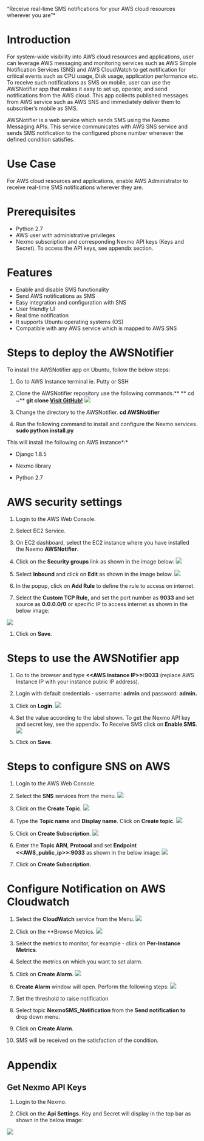 “Receive real-time SMS notifications for your AWS cloud resources wherever you are”*

Introduction
============
For system-wide visibility into AWS cloud resources and applications, user can leverage AWS messaging and monitoring services such as AWS Simple Notification Services (SNS) and AWS CloudWatch to get notification for critical events such as CPU usage, Disk usage, application performance etc. To receive such notifications as SMS on mobile, user can use the AWSNotifier app that makes it easy to set up, operate, and send notifications from the AWS cloud. This app collects published messages from AWS service such as AWS SNS and immediately deliver them to subscriber’s mobile as SMS.

AWSNotifier is a web service which sends SMS using the Nexmo Messaging APIs. This service communicates with AWS SNS service and sends SMS notification to the configured phone number whenever the defined condition satisfies.

Use Case
========

For AWS cloud resources and applications, enable AWS Administrator to receive real-time SMS notifications wherever they are.

Prerequisites 
=============
 - Python 2.7
 - AWS user with administrative privileges
 - Nexmo subscription and corresponding Nexmo API keys (Keys and Secret). To access the API keys, see appendix section.

Features
========
 - Enable and disable SMS functionality
 - Send AWS notifications as SMS
 - Easy integration and configuration with SNS
 - User friendly UI
 - Real time notification
 - It supports Ubuntu operating systems (OS)
 - Compatible with any AWS service which is mapped to AWS SNS
 
 Steps to deploy the AWSNotifier
=================================
To install the AWSNotifier app on Ubuntu, follow the below steps:
1.  Go to AWS Instance terminal ie. Putty or SSH
2.  Clone the AWSNotifier repository use the following commands.**
	** cd ~**
	**git clone [Visit GitHub!](https://www.github.com)**
![](https://github.com/niravtadvaiya/AWSNotifier/blob/master/docs/1.png?raw=true)
3.  Change the directory to the AWSNotifier.
	**cd AWSNotifier**

4.  Run the following command to install and configure the Nexmo services.
	**sudo python install.py**

This will install the following on AWS instance*:*

-   Django 1.8.5

-   Nexmo library

-   Python 2.7

AWS security settings
=====================

1.  Login to the AWS Web Console.

2.  Select EC2 Service.

3.  On EC2 dashboard, select the EC2 instance where you have installed the Nexmo **AWSNotifier**.

4.  Click on the **Security groups** link as shown in the image below:
![](https://github.com/niravtadvaiya/AWSNotifier/blob/master/docs/2.png?raw=true)

5.  Select **Inbound** and click on **Edit** as shown in the image below.
![](https://github.com/niravtadvaiya/AWSNotifier/blob/master/docs/3.png?raw=true)


1.  In the popup, click on **Add Rule** to define the rule to access on internet.

2.  Select the **Custom TCP Rule,** and set the port number as **9033** and set source as **0.0.0.0/0** or specific IP to access internet as shown in the below image:

![](https://github.com/niravtadvaiya/AWSNotifier/blob/master/docs/4.png?raw=true)

1.  Click on **Save**.

Steps to use the AWSNotifier app
================================

1.  Go to the browser and type **&lt;&lt;AWS Instance IP&gt;&gt;:9033** (replace AWS Instance IP with your instance public IP address).

2.  Login with default credentials - username: **admin** and password: **admin.**

3.  Click on **Login**.
![](https://github.com/niravtadvaiya/AWSNotifier/blob/master/docs/4.png?raw=true)

4.  Set the value according to the label shown. To get the Nexmo API key and secret key, see the appendix. To Receive SMS click on **Enable SMS**.
![](https://github.com/niravtadvaiya/AWSNotifier/blob/master/docs/5.png?raw=true)

5.  Click on **Save**.

Steps to configure SNS on AWS
==============================

1.  Login to the AWS Web Console.

2.  Select the **SNS** services from the menu.
![](https://github.com/niravtadvaiya/AWSNotifier/blob/master/docs/6.png?raw=true)

3.  Click on the **Create Topic**.
![](https://github.com/niravtadvaiya/AWSNotifier/blob/master/docs/7.png?raw=true)

4.  Type the **Topic name** and **Display name**. Click on **Create topic**.
![](https://github.com/niravtadvaiya/AWSNotifier/blob/master/docs/8.png?raw=true)

5.  Click on **Create Subscription**.
![](https://github.com/niravtadvaiya/AWSNotifier/blob/master/docs/9.png?raw=true)

6.  Enter the **Topic ARN**, **Protocol** and set **Endpoint** **&lt;&lt;AWS\_public\_ip&gt;&gt;:9033** as shown in the below image:
![](https://github.com/niravtadvaiya/AWSNotifier/blob/master/docs/10.png?raw=true)

7.  Click on **Create Subscription.**

Configure Notification on AWS Cloudwatch 
=========================================

1.  Select the **CloudWatch** service from the Menu.
![](https://github.com/niravtadvaiya/AWSNotifier/blob/master/docs/11.png?raw=true)

2.  Click on the **Browse Metrics.
![](https://github.com/niravtadvaiya/AWSNotifier/blob/master/docs/12.png?raw=true)

3.  Select the metrics to monitor, for example - click on **Per-Instance Metrics**.

4.  Select the metrics on which you want to set alarm.

5.  Click on **Create Alarm**.
![](https://github.com/niravtadvaiya/AWSNotifier/blob/master/docs/13.png?raw=true)

6.  **Create Alarm** window will open. Perform the following steps:
![](https://github.com/niravtadvaiya/AWSNotifier/blob/master/docs/14.png?raw=true)


1.  Set the threshold to raise notification

2.  Select topic **NexmoSMS\_Notification** from the **Send notification to** drop down menu.

3.  Click on **Create Alarm**.


4.  SMS will be received on the satisfaction of the condition.

Appendix
========

Get Nexmo API Keys
------------------

1.  Login to the Nexmo.

2.  Click on the **Api Settings**. Key and Secret will display in the top bar as shown in the below image:

![](https://github.com/niravtadvaiya/AWSNotifier/blob/master/docs/14.png?raw=true)
